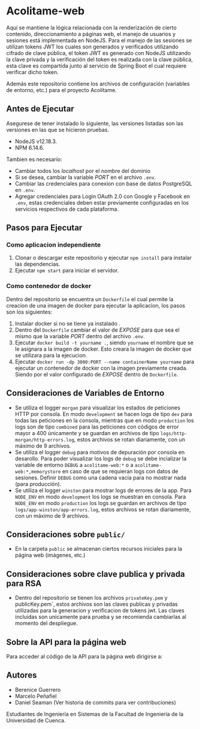 # Acolitame-web

Aqui se mantiene la lógica relacionada con la renderización de cierto contenido, direccionamiento a páginas web, el manejo de usuarios y sesiones está implementada en NodeJS. Para el manejo de las sesiones se utilizan tokens JWT los cuales son generados y verificados utilizando cifrado de clave pública, el token JWT es generado con NodeJS utilizando la clave privada y la verificación del token es realizada con la clave pública, esta clave es compartida junto al servicio de Spring Boot el cual requiere verificar dicho token.

Además este repositorio contiene los archivos de configuración (variables de entorno, etc.) para el proyecto Acolitame.

## Antes de Ejecutar

Asegurese de tener instalado lo siguiente, las versiones listadas son las versiones en las que se hicieron pruebas.

- NodeJS v12.18.3.
- NPM 6.14.6.

Tambien es necesario:

- Cambiar todos los *localhost* por el nombre del dominio
- Si se desea, cambiar la variable *PORT* en el archivo `.env`.
- Cambiar las credenciales para conexion con base de datos PostgreSQL en `.env`.
- Agregar credenciales para Login OAuth 2.0 con Google y Facebook en `.env`, estas credenciales deben estar previamente configuradas en los servicios respectivos de cada plataforma.

## Pasos para Ejecutar

### Como aplicacion independiente

1. Clonar o descargar este repositorio y ejecutar `npm install` para instalar las dependencias.
2. Ejecutar `npm start` para iniciar el servidor.

### Como contenedor de docker

Dentro del repositorio se encuentra un `Dockerfile` el cual permite la creacion de una imagen de docker para ejecutar la aplicacion, los pasos son los siguientes:

1. Instalar docker si no se tiene ya instalado .
2. Dentro del `Dockerfile` cambiar el valor de *EXPOSE* para que sea el mismo que la variable *PORT* dentro del archivo `.env`.
3. Ejecutar `docker build -t yourname .`, siendo `yourname` el nombre que se le asignara a la imagen de docker. Esto creara la imagen de docker que se utilizara para la ejecucion.
4. Ejecutar `docker run -dp 3000:PORT --name containerName yourname` para ejecutar un contenedor de docker con la imagen previamente creada. Siendo por el valor configurado de *EXPOSE* dentro de `Dockerfile`.

## Consideraciones de Variables de Entorno

- Se utiliza el logger `morgan` para visualizar los estados de peticiones HTTP por consola. En modo `development` se hacen logs de tipo `dev` para todas las peticiones en la consola, mientras que en modo `production` los logs son de tipo `combined` para las peticiones con códigos de error mayor a 400 únicamente y se guardan en archivos de tipo `logs/http-morgan/http-errors.log`, estos archivos se rotan diariamente, con un máximo de 9 archivos.
- Se utiliza el logger `debug` para motivos de depuración por consola en desarollo. Para poder visualizar los logs de `debug` se debe incializar la variable de entorno `DEBUG` a `acolitame-web:*` o a `acolitame-web:*,memorystore` en caso de que se requieran logs con datos de sesiones. Definir `DEBUG` como una cadena vacía para no mostrar nada (para producción).
- Se utiliza el logger `winston` para mostrar logs de errores de la app. Para `NODE_ENV` en modo `development` los logs se muestran en consola. Para `NODE_ENV` en modo `production` los logs se guardan en archivos de tipo `logs/app-winston/app-errors.log`, estos archivos se rotan diariamente, con un máximo de 9 archivos.

## Consideraciones sobre `public/`

- En la carpeta `public` se almacenan ciertos recursos iniciales para la página web (imágenes, etc.)

## Consideraciones sobre clave publica y privada para RSA

- Dentro del repositorio se tienen los archivos `privateKey.pem` y publicKey.pem`, estos archivos son las claves publicas y privadas utilizadas para la generacion y verificacion de tokens jwt. Las claves incluidas son unicamente para prueba y se recomienda cambiarlas al momento del despliegue.

## Sobre la API para la página web

Para acceder al código de la API para la página web dirigirse a:

## Autores

- Berenice Guerrero
- Marcelo Peñafiel
- Daniel Seaman (Ver historia de commits para ver contribuciones)

Estudiantes de Ingeniería en Sistemas de la Facultad de Ingeniería de la Universidad de Cuenca.
